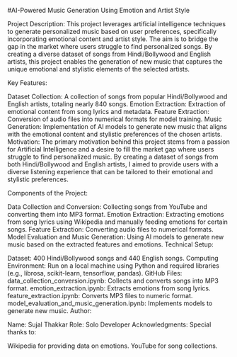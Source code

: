 #AI-Powered Music Generation Using Emotion and Artist Style

Project Description: This project leverages artificial intelligence techniques to generate personalized music based on user preferences, specifically incorporating emotional content and artist style. The aim is to bridge the gap in the market where users struggle to find personalized songs. By creating a diverse dataset of songs from Hindi/Bollywood and English artists, this project enables the generation of new music that captures the unique emotional and stylistic elements of the selected artists.

Key Features:

Dataset Collection: A collection of songs from popular Hindi/Bollywood and English artists, totaling nearly 840 songs.
Emotion Extraction: Extraction of emotional content from song lyrics and metadata.
Feature Extraction: Conversion of audio files into numerical formats for model training.
Music Generation: Implementation of AI models to generate new music that aligns with the emotional content and stylistic preferences of the chosen artists.
Motivation: The primary motivation behind this project stems from a passion for Artificial Intelligence and a desire to fill the market gap where users struggle to find personalized music. By creating a dataset of songs from both Hindi/Bollywood and English artists, I aimed to provide users with a diverse listening experience that can be tailored to their emotional and stylistic preferences.

Components of the Project:

Data Collection and Conversion: Collecting songs from YouTube and converting them into MP3 format.
Emotion Extraction: Extracting emotions from song lyrics using Wikipedia and manually feeding emotions for certain songs.
Feature Extraction: Converting audio files to numerical formats.
Model Evaluation and Music Generation: Using AI models to generate new music based on the extracted features and emotions.
Technical Setup:

Dataset: 400 Hindi/Bollywood songs and 440 English songs.
Computing Environment: Run on a local machine using Python and required libraries (e.g., librosa, scikit-learn, tensorflow, pandas).
GitHub Files:
data_collection_conversion.ipynb: Collects and converts songs into MP3 format.
emotion_extraction.ipynb: Extracts emotions from song lyrics.
feature_extraction.ipynb: Converts MP3 files to numeric format.
model_evaluation_and_music_generation.ipynb: Implements models to generate new music.
Author:

Name: Sujal Thakkar
Role: Solo Developer
Acknowledgments: Special thanks to:

Wikipedia for providing data on emotions.
YouTube for song collections.
